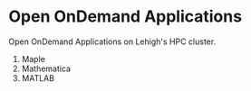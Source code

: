 # Open OnDemand Applications

Open OnDemand Applications on Lehigh's HPC cluster.

1. Maple
2. Mathematica
3. MATLAB
